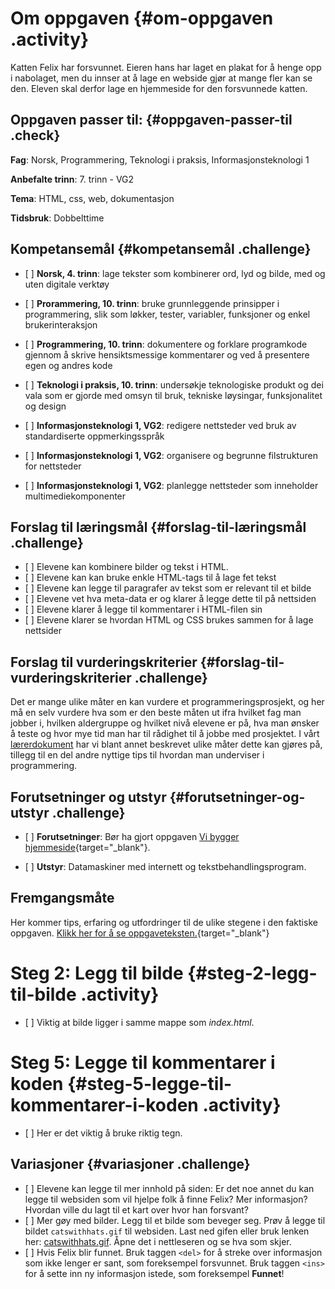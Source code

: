 # Om oppgaven {#om-oppgaven .activity}

Katten Felix har forsvunnet. Eieren hans har laget en plakat for å henge
opp i nabolaget, men du innser at å lage en webside gjør at mange fler
kan se den. Eleven skal derfor lage en hjemmeside for den forsvunnede
katten.

## Oppgaven passer til: {#oppgaven-passer-til .check}

**Fag**: Norsk, Programmering, Teknologi i praksis,
Informasjonsteknologi 1

**Anbefalte trinn**: 7. trinn - VG2

**Tema**: HTML, css, web, dokumentasjon

**Tidsbruk**: Dobbelttime

## Kompetansemål {#kompetansemål .challenge}

-   \[ \] **Norsk, 4. trinn**: lage tekster som kombinerer ord, lyd og
    bilde, med og uten digitale verktøy
-   \[ \] **Prorammering, 10. trinn**: bruke grunnleggende prinsipper i
    programmering, slik som løkker, tester, variabler, funksjoner og
    enkel brukerinteraksjon
-   \[ \] **Programmering, 10. trinn**: dokumentere og forklare
    programkode gjennom å skrive hensiktsmessige kommentarer og ved å
    presentere egen og andres kode
-   \[ \] **Teknologi i praksis, 10. trinn**: undersøkje teknologiske
    produkt og dei vala som er gjorde med omsyn til bruk, tekniske
    løysingar, funksjonalitet og design

-   \[ \] **Informasjonsteknologi 1, VG2**: redigere nettsteder ved bruk
    av standardiserte oppmerkingsspråk
-   \[ \] **Informasjonsteknologi 1, VG2**: organisere og begrunne
    filstrukturen for nettsteder
-   \[ \] **Informasjonsteknologi 1, VG2**: planlegge nettsteder som
    inneholder multimediekomponenter

## Forslag til læringsmål {#forslag-til-læringsmål .challenge}

-   \[ \] Elevene kan kombinere bilder og tekst i HTML.
-   \[ \] Elevene kan kan bruke enkle HTML-tags til å lage fet tekst
-   \[ \] Elevene kan legge til paragrafer av tekst som er relevant til
    et bilde
-   \[ \] Elevene vet hva meta-data er og klarer å legge dette til på
    nettsiden
-   \[ \] Elevene klarer å legge til kommentarer i HTML-filen sin
-   \[ \] Elevene klarer se hvordan HTML og CSS brukes sammen for å lage
    nettsider

## Forslag til vurderingskriterier {#forslag-til-vurderingskriterier .challenge}

Det er mange ulike måter en kan vurdere et programmeringsprosjekt, og
her må en selv vurdere hva som er den beste måten ut ifra hvilket fag
man jobber i, hvilken aldergruppe og hvilket nivå elevene er på, hva man
ønsker å teste og hvor mye tid man har til rådighet til å jobbe med
prosjektet. I vårt
[lærerdokument](../../pages/hvordan_bruke_lærerveiledning.html) har vi
blant annet beskrevet ulike måter dette kan gjøres på, tillegg til en
del andre nyttige tips til hvordan man underviser i programmering.

## Forutsetninger og utstyr {#forutsetninger-og-utstyr .challenge}

-   \[ \] **Forutsetninger**: Bør ha gjort oppgaven [Vi bygger
    hjemmeside](../en_hjemmeside/en_hjemmeside.html){target="_blank"}.

-   \[ \] **Utstyr**: Datamaskiner med internett og
    tekstbehandlingsprogram.

## Fremgangsmåte

Her kommer tips, erfaring og utfordringer til de ulike stegene i den
faktiske oppgaven. [Klikk her for å se
oppgaveteksten.](../forsvunnet_katt/forsvunnet_katt.html){target="_blank"}

# Steg 2: Legg til bilde {#steg-2-legg-til-bilde .activity}

-   \[ \] Viktig at bilde ligger i samme mappe som *index.html*.

# Steg 5: Legge til kommentarer i koden {#steg-5-legge-til-kommentarer-i-koden .activity}

-   \[ \] Her er det viktig å bruke riktig tegn.

## Variasjoner {#variasjoner .challenge}

-   \[ \] Elevene kan legge til mer innhold på siden: Er det noe annet
    du kan legge til websiden som vil hjelpe folk å finne Felix? Mer
    informasjon? Hvordan ville du lagt til et kart over hvor han
    forsvant?
-   \[ \] Mer gøy med bilder. Legg til et bilde som beveger seg. Prøv å
    legge til bildet `catswithhats.gif` til websiden. Last ned gifen
    eller bruk lenken her:
    [catswithhats.gif](../forsvunnet_katt/ressurser/catswithhats.gif).
    Åpne det i nettleseren og se hva som skjer.
-   \[ \] Hvis Felix blir funnet. Bruk taggen `<del>` for å streke over
    informasjon som ikke lenger er sant, som foreksempel forsvunnet.
    Bruk taggen `<ins>` for å sette inn ny informasjon istede, som
    foreksempel **Funnet**!

